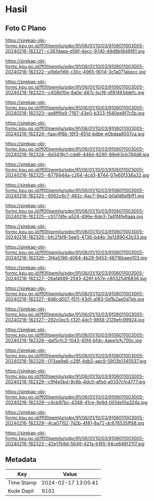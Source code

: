 # Hasil

## Foto C Plano

https://sirekap-obj-formc.kpu.go.id/ff0f/pemilu/pdpr/91/06/01/10/03/9106011003005-20240216-182321--c387daea-d58f-4ecc-97d0-49d9b1848f81.jpg

https://sirekap-obj-formc.kpu.go.id/ff0f/pemilu/pdpr/91/06/01/10/03/9106011003005-20240216-182322--a1b6e569-c30c-4965-9014-3c1a071abecc.jpg

https://sirekap-obj-formc.kpu.go.id/ff0f/pemilu/pdpr/91/06/01/10/03/9106011003005-20240216-182323--c408d10e-8a0e-487c-bcf8-df81461ddefc.jpg

https://sirekap-obj-formc.kpu.go.id/ff0f/pemilu/pdpr/91/06/01/10/03/9106011003005-20240216-182323--ae8ff6e9-7187-43e0-b323-f640ee8f7c5b.jpg

https://sirekap-obj-formc.kpu.go.id/ff0f/pemilu/pdpr/91/06/01/10/03/9106011003005-20240216-182324--faac4f6b-16f3-451d-bdbe-e0bdaa8507ca.jpg

https://sirekap-obj-formc.kpu.go.id/ff0f/pemilu/pdpr/91/06/01/10/03/9106011003005-20240216-182324--6d3419c1-cdd6-446d-8290-89e63cb784d8.jpg

https://sirekap-obj-formc.kpu.go.id/ff0f/pemilu/pdpr/91/06/01/10/03/9106011003005-20240216-182325--6779944a-c264-4cd3-8744-07e60f336a32.jpg

https://sirekap-obj-formc.kpu.go.id/ff0f/pemilu/pdpr/91/06/01/10/03/9106011003005-20240216-182325--6562c6c7-482c-4ac7-9ea2-b0afd6efbff1.jpg

https://sirekap-obj-formc.kpu.go.id/ff0f/pemilu/pdpr/91/06/01/10/03/9106011003005-20240216-182325--c5177dfe-a524-496e-8de3-7a41f4fe8aaa.jpg

https://sirekap-obj-formc.kpu.go.id/ff0f/pemilu/pdpr/91/06/01/10/03/9106011003005-20240216-182326--bfc21bf8-5ee0-4736-bd4b-3e1289042b33.jpg

https://sirekap-obj-formc.kpu.go.id/ff0f/pemilu/pdpr/91/06/01/10/03/9106011003005-20240216-182326--3f4a5196-d064-4b29-9453-48716baee103.jpg

https://sirekap-obj-formc.kpu.go.id/ff0f/pemilu/pdpr/91/06/01/10/03/9106011003005-20240216-182327--26af4689-2593-426f-b57e-c803254f6836.jpg

https://sirekap-obj-formc.kpu.go.id/ff0f/pemilu/pdpr/91/06/01/10/03/9106011003005-20240216-182327--8d6cd007-f511-43d1-a183-0d1b2ae0d7eb.jpg

https://sirekap-obj-formc.kpu.go.id/ff0f/pemilu/pdpr/91/06/01/10/03/9106011003005-20240216-182327--292c0ec5-f32f-4dc1-9858-2129efc99924.jpg

https://sirekap-obj-formc.kpu.go.id/ff0f/pemilu/pdpr/91/06/01/10/03/9106011003005-20240216-182328--daf5cfc3-1043-45f4-bfdc-4aee1cfc700c.jpg

https://sirekap-obj-formc.kpu.go.id/ff0f/pemilu/pdpr/91/06/01/10/03/9106011003005-20240216-182328--013aa9a6-c28f-4db2-aac9-5903b1345537.jpg

https://sirekap-obj-formc.kpu.go.id/ff0f/pemilu/pdpr/91/06/01/10/03/9106011003005-20240216-182329--c9f4e5bd-9c8b-4dc0-afbd-a0337cfcd777.jpg

https://sirekap-obj-formc.kpu.go.id/ff0f/pemilu/pdpr/91/06/01/10/03/9106011003005-20240216-182329--c4cb97bc-4348-41ce-9e9d-001de10a324a.jpg

https://sirekap-obj-formc.kpu.go.id/ff0f/pemilu/pdpr/91/06/01/10/03/9106011003005-20240216-182329--4ca07152-7d2b-4f81-8a72-dc676535ff88.jpg

https://sirekap-obj-formc.kpu.go.id/ff0f/pemilu/pdpr/91/06/01/10/03/9106011003005-20240216-182322--42e17b8d-5649-421a-b165-94ce646f2117.jpg


## Metadata

| Key        | Value               |
| ---------- | ------------------- |
| Time Stamp | 2024-02-17 13:05:41 |
| Kode Dapil | 9101                |



